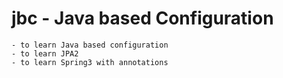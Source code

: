 jbc - Java based Configuration
===

	- to learn Java based configuration
	- to learn JPA2
	- to learn Spring3 with annotations
	